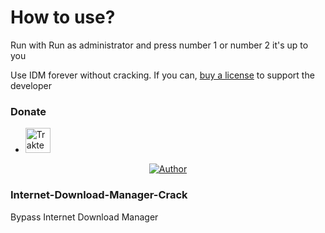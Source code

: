 # How to use?
Run with Run as administrator and press number 1 or number 2 it's up to you

Use IDM forever without cracking. If you can, [buy a license](https://secure.internetdownloadmanager.com/buy_idm.html) to support the developer



### Donate
* <a href="https://trakteer.id/fakhrijuanda12" target="_blank"><img id="wse-buttons-preview" src="https://cdn.trakteer.id/images/embed/trbtn-red-1.png" height="40" style="border:0px;height:40px;" alt="Trakteer Saya"></a>

<p align="center">
<a href="https://github.com/fskhrijuanda"><img title="Author" src="https://img.shields.io/badge/badge/Author-Fakhri-red.svg?style=for-the-badge&logo=github"></a>
</p>



### Internet-Download-Manager-Crack
Bypass Internet Download Manager

